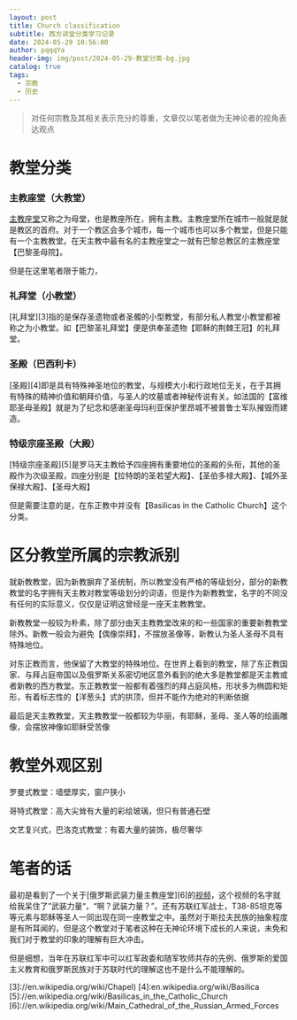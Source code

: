 ```yaml
---
layout: post
title: Church classification
subtitle: 西方讲堂分类学习记录
date: 2024-05-29 10:56:00
author: pqqqYa
header-img: img/post/2024-05-29-教堂分类-bg.jpg
catalog: true
tags:
  - 宗教
  - 历史
---
```


  

> 对任何宗教及其相关表示充分的尊重，文章仅以笔者做为无神论者的视角表达观点


# 教堂分类

### 主教座堂（大教堂）

[主教座堂][2]又称之为母堂，也是教座所在，拥有主教。主教座堂所在城市一般就是就是教区的首府。对于一个教区会多个城市，每一个城市也可以多个教堂，但是只能有一个主教教堂。在天主教中最有名的主教座堂之一就有巴黎总教区的主教座堂【巴黎圣母院】。

但是在这里笔者限于能力，

### 礼拜堂（小教堂）

[礼拜堂][3]指的是保存圣遗物或者圣髑的小型教堂，有部分私人教堂小教堂都被称之为小教堂。如【巴黎圣礼拜堂】便是供奉圣遗物【耶稣的荆棘王冠】的礼拜堂。

### 圣殿（巴西利卡）

[圣殿][4]即是具有特殊神圣地位的教堂，与规模大小和行政地位无关，在于其拥有特殊的精神价值和朝拜价值，与圣人的坟墓或者神秘传说有关。如法国的【富维耶圣母圣殿】就是为了纪念和感谢圣母玛利亚保护里昂城不被普鲁士军队摧毁而建造。

### 特级宗座圣殿（大殿）

[特级宗座圣殿][5]是罗马天主教给予四座拥有重要地位的圣殿的头衔，其他的圣殿作为次级圣殿，四座分别是【拉特朗的圣若望大殿】、【圣伯多禄大殿】、【城外圣保禄大殿】、【圣母大殿】

但是需要注意的是，在东正教中并没有【Basilicas in the Catholic Church】这个分类。


# 区分教堂所属的宗教派别


就新教教堂，因为新教摒弃了圣统制，所以教堂没有严格的等级划分，部分的新教教堂的名字拥有天主教对教堂等级划分的词语，但是作为新教教堂，名字的不同没有任何的实际意义，仅仅是证明这曾经是一座天主教教堂。

新教教堂一般较为朴素，除了部分由天主教教堂改来的和一些国家的重要新教教堂除外。新教一般会为避免【偶像崇拜】，不摆放圣像等，新教认为圣人圣母不具有特殊地位。

对东正教而言，他保留了大教堂的特殊地位。在世界上看到的教堂，除了东正教国家、与拜占庭帝国以及俄罗斯关系密切地区意外看到的绝大多是教堂都是天主教或者新教的西方教堂。东正教教堂一般都有着强烈的拜占庭风格，形状多为椭圆和矩形，有着标志性的【洋葱头】式的拱顶，但并不能作为绝对的判断依据

最后是天主教教堂，天主教教堂一般都较为华丽，有耶稣，圣母、圣人等的绘画雕像，会摆放神像如耶稣受苦像



# 教堂外观区别

罗曼式教堂：墙壁厚实，窗户狭小

哥特式教堂：高大尖耸有大量的彩绘玻璃，但只有普通石壁

文艺复兴式，巴洛克式教堂：有着大量的装饰，极尽奢华

# 笔者的话
最初是看到了一个关于[俄罗斯武装力量主教座堂][6]的[视频][1]，这个视频的名字就给我呆住了”武装力量“，“啊？武装力量？”。还有苏联红军战士，T38-85坦克等等元素与耶稣等圣人一同出现在同一座教堂之中。虽然对于斯拉夫民族的抽象程度是有所耳闻的，但是这个教堂对于笔者这种在无神论环境下成长的人来说，未免和我们对于教堂的印象的理解有巨大冲击。

但是细想，当年在苏联红军中可以红军政委和随军牧师共存的先例、俄罗斯的爱国主义教育和俄罗斯民族对于苏联时代的理解这也不是什么不能理解的。

[1]://www.youtube.com/watch?v=x_lDNvwTx6Q
[2]://en.wikipedia.org/wiki/Cathedral
[3]://en.wikipedia.org/wiki/Chapel)
[4]:en.wikipedia.org/wiki/Basilica
[5]://en.wikipedia.org/wiki/Basilicas_in_the_Catholic_Church
[6]://en.wikipedia.org/wiki/Main_Cathedral_of_the_Russian_Armed_Forces